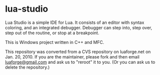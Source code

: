 lua-studio
==========

Lua Studio is a simple IDE for Lua. It consists of an editor with syntax coloring, and an integrated debugger. Debugger can step into, step over, step out of the routine, or stop at a breakpoint.

This is Windows project written in C++ and MFC.


This repository was converted from a CVS repository on luaforge.net on Jan. 20, 2010.
If you are the maintainer, please fork and then email luaforge@gmail.com and ask us to "reroot" it to you.
(Or you can ask us to delete the repository.)


